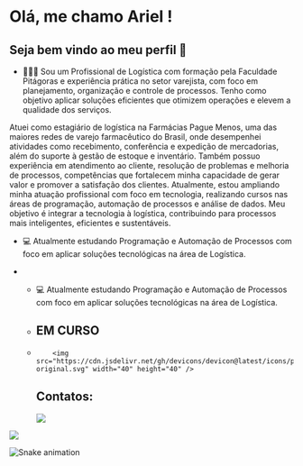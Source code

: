 # Olá, me chamo Ariel ! 
## Seja bem vindo ao meu perfil  👋


- 👨🏼‍🎓 Sou um Profissional de Logística com formação pela Faculdade Pitágoras e experiência prática no setor varejista, com foco em planejamento, organização e controle de processos. Tenho como objetivo aplicar soluções eficientes que otimizem operações e elevem a qualidade dos serviços.

Atuei como estagiário de logística na Farmácias Pague Menos, uma das maiores redes de varejo farmacêutico do Brasil, onde desempenhei atividades como recebimento, conferência e expedição de mercadorias, além do suporte à gestão de estoque e inventário. Também possuo experiência em atendimento ao cliente, resolução de problemas e melhoria de processos, competências que fortalecem minha capacidade de gerar valor e promover a satisfação dos clientes. 
Atualmente, estou ampliando minha atuação profissional com foco em tecnologia, realizando cursos nas áreas de programação, automação de processos e análise de dados. Meu objetivo é integrar a tecnologia à logística, contribuindo para processos mais inteligentes, eficientes e sustentáveis.

- 💻 Atualmente estudando Programação e Automação de Processos com foco em aplicar soluções tecnológicas na área de Logística.

- - 💻 Atualmente estudando Programação e Automação de Processos com foco em aplicar soluções tecnológicas na área de Logística.
 
  - ## EM CURSO
  - 
            <img src="https://cdn.jsdelivr.net/gh/devicons/devicon@latest/icons/python/python-original.svg" width="40" height="40" />


    ## Contatos:
     <div>
       <a href = "arieleberdpj@gmail.com"><img loading="lazy" src="https://img.shields.io/badge/Gmail-D14836?style=for-the-badge&logo=gmail&logoColor=white" target="_blank"></a>
<a href="https://www.linkedin.com/in/ariel-eber-de-paula-junior-413485216" target="_blank"><img loading="lazy" src="https://img.shields.io/badge/-LinkedIn-%230077B5?style=for-the-badge&logo=linkedin&logoColor=white" target="_blank"></a>
</div>

![Snake animation](https://github.com/ArielEPJr/ArielEPJr/blob/output/github-contribution-grid-snake.svg)
